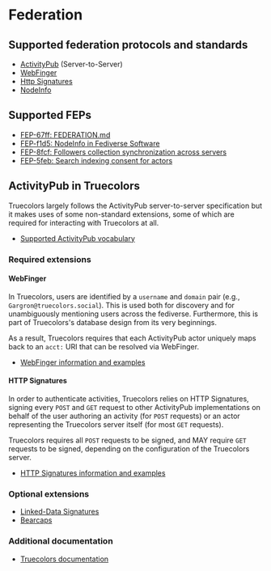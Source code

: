 # Federation

## Supported federation protocols and standards

- [ActivityPub](https://www.w3.org/TR/activitypub/) (Server-to-Server)
- [WebFinger](https://webfinger.net/)
- [Http Signatures](https://datatracker.ietf.org/doc/html/draft-cavage-http-signatures)
- [NodeInfo](https://nodeinfo.diaspora.software/)

## Supported FEPs

- [FEP-67ff: FEDERATION.md](https://codeberg.org/fediverse/fep/src/branch/main/fep/67ff/fep-67ff.md)
- [FEP-f1d5: NodeInfo in Fediverse Software](https://codeberg.org/fediverse/fep/src/branch/main/fep/f1d5/fep-f1d5.md)
- [FEP-8fcf: Followers collection synchronization across servers](https://codeberg.org/fediverse/fep/src/branch/main/fep/8fcf/fep-8fcf.md)
- [FEP-5feb: Search indexing consent for actors](https://codeberg.org/fediverse/fep/src/branch/main/fep/5feb/fep-5feb.md)

## ActivityPub in Truecolors

Truecolors largely follows the ActivityPub server-to-server specification but it makes uses of some non-standard extensions, some of which are required for interacting with Truecolors at all.

- [Supported ActivityPub vocabulary](https://docs.jointruecolors.org/spec/activitypub/)

### Required extensions

#### WebFinger

In Truecolors, users are identified by a `username` and `domain` pair (e.g., `Gargron@truecolors.social`).
This is used both for discovery and for unambiguously mentioning users across the fediverse. Furthermore, this is part of Truecolors's database design from its very beginnings.

As a result, Truecolors requires that each ActivityPub actor uniquely maps back to an `acct:` URI that can be resolved via WebFinger.

- [WebFinger information and examples](https://docs.jointruecolors.org/spec/webfinger/)

#### HTTP Signatures

In order to authenticate activities, Truecolors relies on HTTP Signatures, signing every `POST` and `GET` request to other ActivityPub implementations on behalf of the user authoring an activity (for `POST` requests) or an actor representing the Truecolors server itself (for most `GET` requests).

Truecolors requires all `POST` requests to be signed, and MAY require `GET` requests to be signed, depending on the configuration of the Truecolors server.

- [HTTP Signatures information and examples](https://docs.jointruecolors.org/spec/security/#http)

### Optional extensions

- [Linked-Data Signatures](https://docs.jointruecolors.org/spec/security/#ld)
- [Bearcaps](https://docs.jointruecolors.org/spec/bearcaps/)

### Additional documentation

- [Truecolors documentation](https://docs.jointruecolors.org/)
